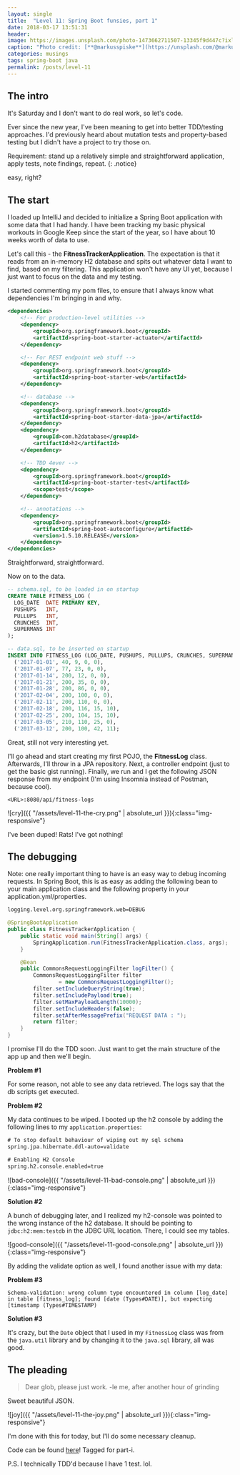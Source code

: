 ```yaml
---
layout: single
title:  "Level 11: Spring Boot funsies, part 1"
date: 2018-03-17 13:51:31
header:
image: https://images.unsplash.com/photo-1473662711507-13345f9d447c?ixlib=rb-0.3.5&ixid=eyJhcHBfaWQiOjEyMDd9&s=76c826098be3e5e79e1e548dd7a1f599&auto=format&fit=crop&w=1350&q=80
caption: "Photo credit: [**@markusspiske**](https://unsplash.com/@markusspiske)"
categories: musings
tags: spring-boot java 
permalink: /posts/level-11
---
```


## The intro

It's Saturday and I don't want to do real work, so let's code.

Ever since the new year, I've been meaning to get into better TDD/testing approaches. I'd previously heard about mutation tests and property-based testing but I didn't have a project to try those on. 

Requirement: stand up a relatively simple and straightforward application, apply tests, note findings, repeat.
{: .notice}

easy, right?

## The start

I loaded up IntelliJ and decided to initialize a Spring Boot application with some data that I had handy. I have been tracking my basic physical workouts in Google Keep since the start of the year, so I have about 10 weeks worth of data to use. 

Let's call this - the **FitnessTrackerApplication**. The expectation is that it reads from an in-memory H2 database and spits out whatever data I want to find, based on my filtering. This application won't have any UI yet, because I just want to focus on the data and my testing.

I started commenting my pom files, to ensure that I always know what dependencies I'm bringing in and why.

```xml
<dependencies>
    <!-- For production-level utilities -->
    <dependency>
        <groupId>org.springframework.boot</groupId>
        <artifactId>spring-boot-starter-actuator</artifactId>
    </dependency>

    <!-- For REST endpoint web stuff -->
    <dependency>
        <groupId>org.springframework.boot</groupId>
        <artifactId>spring-boot-starter-web</artifactId>
    </dependency>

    <!-- database -->
    <dependency>
        <groupId>org.springframework.boot</groupId>
        <artifactId>spring-boot-starter-data-jpa</artifactId>
    </dependency>
    <dependency>
        <groupId>com.h2database</groupId>
        <artifactId>h2</artifactId>
    </dependency>

    <!-- TDD 4ever -->
    <dependency>
        <groupId>org.springframework.boot</groupId>
        <artifactId>spring-boot-starter-test</artifactId>
        <scope>test</scope>
    </dependency>

    <!-- annotations -->
    <dependency>
        <groupId>org.springframework.boot</groupId>
        <artifactId>spring-boot-autoconfigure</artifactId>
        <version>1.5.10.RELEASE</version>
    </dependency>
</dependencies>
```

Straightforward, straightforward.

Now on to the data.
```sql
-- schema.sql, to be loaded in on startup
CREATE TABLE FITNESS_LOG (
  LOG_DATE  DATE PRIMARY KEY,
  PUSHUPS   INT,
  PULLUPS   INT,
  CRUNCHES  INT,
  SUPERMANS INT
);

-- data.sql, to be inserted on startup
INSERT INTO FITNESS_LOG (LOG_DATE, PUSHUPS, PULLUPS, CRUNCHES, SUPERMANS) VALUES
  ('2017-01-01', 40, 9, 0, 0),
  ('2017-01-07', 77, 23, 0, 0),
  ('2017-01-14', 200, 12, 0, 0),
  ('2017-01-21', 200, 35, 0, 0),
  ('2017-01-28', 200, 86, 0, 0),
  ('2017-02-04', 200, 100, 0, 0),
  ('2017-02-11', 200, 110, 0, 0),
  ('2017-02-18', 200, 116, 15, 10),
  ('2017-02-25', 200, 104, 15, 10),
  ('2017-03-05', 210, 110, 25, 0),
  ('2017-03-12', 200, 100, 42, 11);
```

Great, still not very interesting yet.

I'll go ahead and start creating my first POJO, the **FitnessLog** class. Afterwards, I'll throw in a JPA repository. Next, a controller endpoint (just to get the basic gist running). Finally, we run and I get the following JSON response from my endpoint (I'm using Insomnia instead of Postman, because cool).

`<URL>:8080/api/fitness-logs`

![cry]({{ "/assets/level-11-the-cry.png" | absolute_url }}){:class="img-responsive"}

I've been duped! Rats! I've got nothing!

## The debugging

Note: one really important thing to have is an easy way to debug incoming requests. In Spring Boot, this is as easy as adding the following bean to your main application class and the following property in your application.yml/properties.

```xml
logging.level.org.springframework.web=DEBUG
```

```java
@SpringBootApplication
public class FitnessTrackerApplication {
    public static void main(String[] args) {
        SpringApplication.run(FitnessTrackerApplication.class, args);
    }

    @Bean
    public CommonsRequestLoggingFilter logFilter() {
        CommonsRequestLoggingFilter filter
                = new CommonsRequestLoggingFilter();
        filter.setIncludeQueryString(true);
        filter.setIncludePayload(true);
        filter.setMaxPayloadLength(10000);
        filter.setIncludeHeaders(false);
        filter.setAfterMessagePrefix("REQUEST DATA : ");
        return filter;
    }
}
```

I promise I'll do the TDD soon. Just want to get the main structure of the app up and then we'll begin.

**Problem #1**

For some reason, not able to see any data retrieved. The logs say that the db scripts get executed. 

**Problem #2**

My data continues to be wiped. I booted up the h2 console by adding the following lines to my `application.properties`:

```xml
# To stop default behaviour of wiping out my sql schema
spring.jpa.hibernate.ddl-auto=validate

# Enabling H2 Console
spring.h2.console.enabled=true
```

![bad-console]({{ "/assets/level-11-bad-console.png" | absolute_url }}){:class="img-responsive"}

**Solution #2**

A bunch of debugging later, and I realized my h2-console was pointed to the wrong instance of the h2 database. It should be pointing to 
`jdbc:h2:mem:testdb` in the JDBC URL location. There, I could see my tables.

![good-console]({{ "/assets/level-11-good-console.png" | absolute_url }}){:class="img-responsive"}

By adding the validate option as well, I found another issue with my data:

**Problem #3**

```
Schema-validation: wrong column type encountered in column [log_date] in table [fitness_log]; found [date (Types#DATE)], but expecting [timestamp (Types#TIMESTAMP)
```

**Solution #3**

It's crazy, but the `Date` object that I used in my `FitnessLog` class was from the `java.util` library and by changing it to the `java.sql` library, all was good.

## The pleading
> Dear glob, please just work. -le me, after another hour of grinding

Sweet beautiful JSON.

![joy]({{ "/assets/level-11-the-joy.png" | absolute_url }}){:class="img-responsive"}

I'm done with this for today, but I'll do some necessary cleanup. 

Code can be found [here](https://github.com/eginwong/fitness-tracker/tree/part-i)! Tagged for part-i.

P.S. I technically TDD'd because I have 1 test. lol.